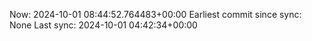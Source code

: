 Now: 2024-10-01 08:44:52.764483+00:00 Earliest commit since sync: None Last sync: 2024-10-01 04:42:34+00:00
